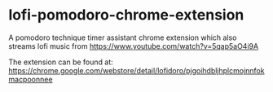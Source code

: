 # lofi-pomodoro-chrome-extension

A pomodoro technique timer assistant chrome extension which also streams lofi music from https://www.youtube.com/watch?v=5qap5aO4i9A

The extension can be found at: https://chrome.google.com/webstore/detail/lofidoro/pjgoihdbljhplcmojnnfokmacpoonnee
